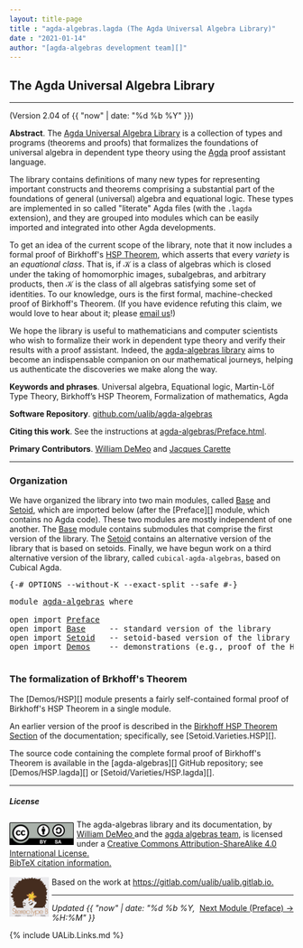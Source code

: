 ```yaml
---
layout: title-page
title : "agda-algebras.lagda (The Agda Universal Algebra Library)"
date : "2021-01-14"
author: "[agda-algebras development team][]"
---
```


<!--

LICENSE:

The software in this file is subject to the GNU General Public License v3.0.

See the LICENSE file at https://gitlhub.com/ualib/agda-universal-algebra/-/blob/master/LICENSE

The text other than software is copyright of the author. It can be
used for scholarly purposes subject to the usual academic conventions
of citation.

* The *.lagda files are not meant to be read by people, but rather to be
  type-checked by the Agda proof assistant and to automatically generate html files
  (which are meant to be read by people).

* This is done with the generate-html file to generate markdown and html files from the
  literate Agda (.lagda) files, and then using jekyll to convert markdown into html.

-->

## The Agda Universal Algebra Library

---------------------------------------------------------------------------------

(Version 2.04 of {{ "now" | date: "%d %b %Y" }})

**Abstract**. The [Agda Universal Algebra Library](https://ualib.github.io/agda-algebras) is a collection of types and programs (theorems and proofs) that formalizes the foundations of universal algebra in dependent type theory using the [Agda](https://wiki.portal.chalmers.se/agda/pmwiki.php) proof assistant language.

The library contains definitions of many new types for representing important constructs and theorems comprising a substantial part of the foundations of general (universal) algebra and equational logic. These types are implemented in so called "literate" Agda files (with the `.lagda` extension), and they are grouped into modules which can be easily imported and integrated into other Agda developments.

To get an idea of the current scope of the library, note that it now includes a formal proof of Birkhoff's [HSP Theorem](https://en.wikipedia.org/wiki/Variety_(universal_algebra)#Birkhoff's_theorem), which asserts that every *variety* is an *equational class*.  That is, if 𝒦 is a class of algebras which is closed under the taking of homomorphic images, subalgebras, and arbitrary products, then 𝒦 is the class of all algebras satisfying some set of identities. To our knowledge, ours is the first formal, machine-checked proof of Birkhoff's Theorem. (If you have evidence refuting this claim, we would love to hear about it; please [email us](mailto:williamdemeo@gmail.com)!)

We hope the library is useful to mathematicians and computer scientists who wish to formalize their work in dependent type theory and verify their results with a proof assistant. Indeed, the [agda-algebras library](https://github.com/ualib/agda-algebras) aims to become an indispensable companion on our mathematical journeys, helping us authenticate the discoveries we make along the way.

**Keywords and phrases**. Universal algebra, Equational logic, Martin-Löf Type Theory, Birkhoff’s HSP Theorem, Formalization of mathematics, Agda

**Software Repository**. [github.com/ualib/agda-algebras](https://github.com/ualib/agda-algebras)

**Citing this work**. See the instructions at [agda-algebras/Preface.html](https://ualib.github.io/agda-algebras/Preface.html#citing-the-agda-algebras-library).

**Primary Contributors**. [William DeMeo](https://williamdemeo.gitlab.io) and [Jacques Carette](http://www.cas.mcmaster.ca/~carette/)

--------------------------------

### Organization

We have organized the library into two main modules, called [Base](Base.html) and [Setoid](Setoid.html), which are imported below (after the [Preface][] module, which contains no Agda code).  These two modules are mostly independent of one another.  The [Base](Base.html) module contains submodules that comprise the first version of the library.  The [Setoid](Setoid.html) contains an alternative version of the library that is based on setoids.  Finally, we have begun work on a third alternative version of the library, called `cubical-agda-algebras`, based on Cubical Agda.


<pre class="Agda">
<a id="4045" class="Symbol">{-#</a> <a id="4049" class="Keyword">OPTIONS</a> <a id="4057" class="Pragma">--without-K</a> <a id="4069" class="Pragma">--exact-split</a> <a id="4083" class="Pragma">--safe</a> <a id="4090" class="Symbol">#-}</a>
</pre>
<pre class="Agda">
<a id="4118" class="Keyword">module</a> <a id="4125" href="agda-algebras.html" class="Module">agda-algebras</a> <a id="4139" class="Keyword">where</a>

<a id="4146" class="Keyword">open</a> <a id="4151" class="Keyword">import</a> <a id="4158" href="Preface.html" class="Module">Preface</a>
<a id="4166" class="Keyword">open</a> <a id="4171" class="Keyword">import</a> <a id="4178" href="Base.html" class="Module">Base</a>     <a id="4187" class="Comment">-- standard version of the library</a>
<a id="4222" class="Keyword">open</a> <a id="4227" class="Keyword">import</a> <a id="4234" href="Setoid.html" class="Module">Setoid</a>   <a id="4243" class="Comment">-- setoid-based version of the library</a>
<a id="4282" class="Keyword">open</a> <a id="4287" class="Keyword">import</a> <a id="4294" href="Demos.html" class="Module">Demos</a>    <a id="4303" class="Comment">-- demonstrations (e.g., proof of the HSP Theorem in a single module)</a>

</pre>


### The formalization of Brkhoff's Theorem

The [Demos/HSP][] module presents a fairly self-contained formal proof of Birkhoff's HSP Theorem in a single module.

An earlier version of the proof is described in the [Birkhoff HSP Theorem Section](https://ualib.org/Setoid.Varieties.HSP.html#proof-of-the-hsp-theorem) of the documentation; specifically, see [Setoid.Varieties.HSP][].

The source code containing the complete formal proof of Birkhoff's Theorem is available in the [agda-algebras][] GitHub repository; see [Demos/HSP.lagda][] or [Setoid/Varieties/HSP.lagda][].


------------------------------

##### <a id="license">License</a>

<a rel="license" href="http://creativecommons.org/licenses/by-sa/4.0/">
  <img alt="Creative Commons License" style="border-width:0; float: left; padding:5px 5px 0px 0px" height='40' src="css/by-sa.svg" />
  <!-- <img alt="Creative Commons License" style="border-width:0; float: left; padding:5px 5px 0px 0px" height='40' src="https://i.creativecommons.org/l/by-sa/4.0/88x31.png" /> -->
</a>
<span xmlns:dct="http://purl.org/dc/terms/" property="dct:title">
  The agda-algebras library and its documentation,
</span> by
<a xmlns:cc="http://creativecommons.org/ns#" href="https://williamdemeo.gitlab.io/" property="cc:attributionName" rel="cc:attributionURL">
  William DeMeo
  </a> and the <a href="https://ualib.github.io/agda-algebras/Preface.html#the-agda-algebras-development-team">agda algebras team</a>,
is licensed under a
<a rel="license" href="http://creativecommons.org/licenses/by-sa/4.0/">
  Creative Commons Attribution-ShareAlike 4.0 International License.
</a>
<br />
<a href="https://ualib.github.io/agda-algebras/Preface.html#how-to-cite-the-agda-algebras-library">BibTeX citation information.</a>
<br />
<br />
<a href="https://stereotypeb.gitlab.io"><img alt="stereotypeb" style="border-width:0; float: left; padding:0px 5px 0px 0px;" width='70' src="css/stereotypeb-avatar.png" /></a>
Based on the work at
<a xmlns:dct="http://purl.org/dc/terms/" href="https://gitlab.com/ualib/ualib.gitlab.io" rel="dct:source">
  https://gitlab.com/ualib/ualib.gitlab.io.
</a>

<p></p>

---------------------------------

<span style="float:right;">[Next Module (Preface) →](Preface.html)</span>


<div class="container">
<p>
<i>Updated {{ "now" | date: "%d %b %Y, %H:%M" }}</i>
</p>
</div>


{% include UALib.Links.md %}

